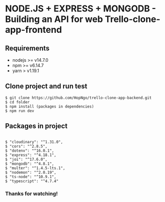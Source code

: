 # NODE.JS + EXPRESS + MONGODB - Building an API for web Trello-clone-app-frontend

## Requirements

* nodejs >= v14.7.0
* npm >= v6.14.7
* yarn > v1.19.1

## Clone project and run test

```
$ git clone https://github.com/HopNgo/trello-clone-app-backend.git
$ cd folder
$ npm install (packages in dependencies)
$ npm run dev

```

## Packages in project

```

$ "cloudinary": "^1.31.0",
$ "cors": "^2.8.5",
$ "dotenv": "^16.0.1",
$ "express": "^4.18.1",
$ "joi": "^17.6.0",
$ "mongodb": "^4.8.1",
$ "multer": "^1.4.5-lts.1",
$ "nodemon": "^2.0.19",
$ "ts-node": "^10.9.1",
$ "typescript": "^4.7.4"

```

### Thanks for watching!
